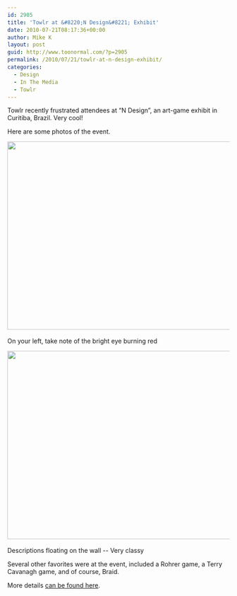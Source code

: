 ```yaml
---
id: 2905
title: 'Towlr at &#8220;N Design&#8221; Exhibit'
date: 2010-07-21T08:17:36+00:00
author: Mike K
layout: post
guid: http://www.toonormal.com/?p=2905
permalink: /2010/07/21/towlr-at-n-design-exhibit/
categories:
  - Design
  - In The Media
  - Towlr
---
```

Towlr recently frustrated attendees at &#8220;N Design&#8221;, an art-game exhibit in Curitiba, Brazil. Very cool!

Here are some photos of the event.

<div id="attachment_2906" style="max-width: 650px" class="wp-caption aligncenter">
  <a href="/wp-content/uploads/2010/07/WideExhibit.jpg"><img src="/wp-content/uploads/2010/07/WideExhibit-640x426.jpg" alt="" title="WideExhibit" width="640" height="426" class="size-large wp-image-2906" srcset="http://blog.toonormal.com/wp-content/uploads/2010/07/WideExhibit-640x426.jpg 640w, http://blog.toonormal.com/wp-content/uploads/2010/07/WideExhibit-450x300.jpg 450w, http://blog.toonormal.com/wp-content/uploads/2010/07/WideExhibit.jpg 1152w" sizes="(max-width: 640px) 100vw, 640px" /></a>
  
  <p class="wp-caption-text">
    On your left, take note of the bright eye burning red
  </p>
</div>

<div id="attachment_2907" style="max-width: 650px" class="wp-caption aligncenter">
  <a href="/wp-content/uploads/2010/07/Towlr.jpg"><img src="/wp-content/uploads/2010/07/Towlr-640x426.jpg" alt="" title="Towlr" width="640" height="426" class="size-large wp-image-2907" srcset="http://blog.toonormal.com/wp-content/uploads/2010/07/Towlr-640x426.jpg 640w, http://blog.toonormal.com/wp-content/uploads/2010/07/Towlr-450x300.jpg 450w, http://blog.toonormal.com/wp-content/uploads/2010/07/Towlr.jpg 1152w" sizes="(max-width: 640px) 100vw, 640px" /></a>
  
  <p class="wp-caption-text">
    Descriptions floating on the wall -- Very classy
  </p>
</div>

Several other favorites were at the event, included a Rohrer game, a Terry Cavanagh game, and of course, Braid.

More details [can be found here](http://www.adugestudio.com/blog/2010/07/19/back_from_n/).